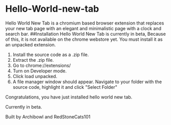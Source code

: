 # Hello-World-new-tab
Hello World New Tab is a chromium based browser extension that replaces your new tab page with an elegant and minimalistic page with a clock and search bar.
##Installation
Hello World New Tab is currently in beta, Because of this, it is not available on the chrome webstore yet.
You must install it as an unpacked extension.

1. Install the source code as a .zip file.
2. Extract the .zip file.
3. Go to chrome://extensions/
4. Turn on Developer mode. 
5. Click load unpacked.
6. A file manager window should appear. Navigate to your folder with the source code, highlight it and click "Select Folder"

Congratulations, you have just installed hello world new tab.

Currently in beta.

Built by Archibowl and RedStoneCats101
